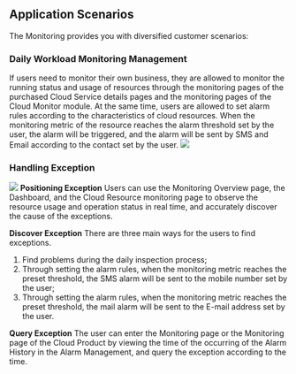 ## Application Scenarios

The Monitoring provides you with diversified customer scenarios:

### Daily Workload Monitoring Management
If users need to monitor their own business, they are allowed to monitor the running status and usage of resources through the monitoring pages of the purchased Cloud Service details pages and the monitoring pages of the Cloud Monitor module. At the same time, users are allowed to set alarm rules according to the characteristics of cloud resources. When the monitoring metric of the resource reaches the alarm threshold set by the user, the alarm will be triggered, and the alarm will be sent by SMS and Email according to the contact set by the user.
![](https://raw.githubusercontent.com/jdcloudcom/cn/edit/image/Cloud-Monitor/1.%E6%9C%80%E4%BD%B3%E5%AE%9E%E8%B7%B5.png)

### Handling Exception
![](https://raw.githubusercontent.com/jdcloudcom/cn/edit/image/Cloud-Monitor/2.%E6%9C%80%E4%BD%B3%E5%AE%9E%E8%B7%B5.png)
**Positioning Exception**
Users can use the Monitoring Overview page, the Dashboard, and the Cloud Resource monitoring page to observe the resource usage and operation status in real time, and accurately discover the cause of the exceptions.

**Discover Exception**
There are three main ways for the users to find exceptions.
1. Find problems during the daily inspection process;
2. Through setting the alarm rules, when the monitoring metric reaches the preset threshold, the SMS alarm will be sent to the mobile number set by the user;
3. Through setting the alarm rules, when the monitoring metric reaches the preset threshold, the mail alarm will be sent to the E-mail address set by the user.

**Query Exception**
The user can enter the Monitoring page or the Monitoring page of the Cloud Product by viewing the time of the occurring of the Alarm History in the Alarm Management, and query the exception according to the time.
